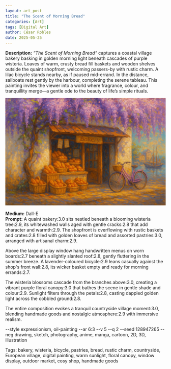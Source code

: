 ```yaml
---
layout: art_post
title: "The Scent of Morning Bread"
categories: [Art]
tags: [Digital Art]
author: César Robles
date: 2025-05-25
---
```

**Description:** *“The Scent of Morning Bread”* captures a coastal village bakery basking in golden morning light beneath cascades of purple wisteria. Loaves of warm, crusty bread fill baskets and wooden shelves outside the quaint shopfront, welcoming passers-by with rustic charm. A lilac bicycle stands nearby, as if paused mid-errand. In the distance, sailboats rest gently by the harbour, completing the serene tableau. This painting invites the viewer into a world where fragrance, colour, and tranquillity merge—a gentle ode to the beauty of life’s simple rituals.

![The Scent of Morning Bread](/imag/digital_art/the_scent_of_morning_bread.jpg)

**Medium:** Dall-E\
**Prompt:** A quaint bakery:3.0 sits nestled beneath a blooming wisteria tree:2.9, its whitewashed walls aged with gentle cracks:2.8 that add character and warmth:2.9. The shopfront is overflowing with rustic baskets and crates:2.8 filled with golden loaves of bread and assorted pastries:3.0, arranged with artisanal charm:2.9.

Above the large display window hang handwritten menus on worn boards:2.7 beneath a slightly slanted roof:2.8, gently fluttering in the summer breeze. A lavender-coloured bicycle:2.9 leans casually against the shop's front wall:2.8, its wicker basket empty and ready for morning errands:2.7.

The wisteria blossoms cascade from the branches above:3.0, creating a vibrant purple floral canopy:3.0 that bathes the scene in gentle shade and colour:2.9. Sunlight filters through the petals:2.8, casting dappled golden light across the cobbled ground:2.8.

The entire composition evokes a tranquil countryside village moment:3.0, blending handmade goods and nostalgic atmosphere:2.9 with immersive realism.

--style expressionism, oil-painting --ar 6:3 --v 5 --q 2 --seed 128947265 --neg drawing, sketch, photography, anime, manga, cartoon, 2D, 3D, illustration

Tags: bakery, wisteria, bicycle, pastries, bread, rustic charm, countryside, European village, digital painting, warm sunlight, floral canopy, window display, outdoor market, cosy shop, handmade goods